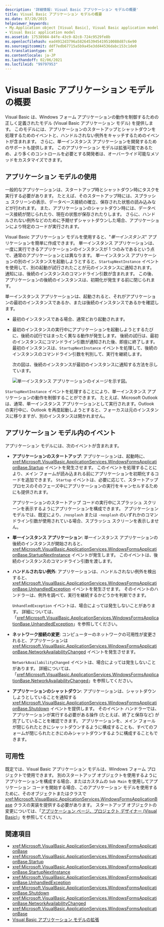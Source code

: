 ```yaml
---
description: '詳細情報: Visual Basic アプリケーション モデルの概要'
title: Visual Basic アプリケーション モデルの概要
ms.date: 07/20/2015
helpviewer_keywords:
- My.Application object [Visual Basic], Visual Basic application model
- Visual Basic application model
ms.assetid: 17538984-84fe-43c9-82c8-724c9529fe8b
ms.openlocfilehash: ead4912d3796a5826453945419510088d87c6e90
ms.sourcegitcommit: ddf7edb67715a5b9a45e3dd44536dabc153c1de0
ms.translationtype: HT
ms.contentlocale: ja-JP
ms.lasthandoff: 02/06/2021
ms.locfileid: "99797953"
---
```

# <a name="overview-of-the-visual-basic-application-model"></a>Visual Basic アプリケーション モデルの概要

Visual Basic は、Windows フォーム アプリケーションの動作を制御するための正しく定義されたモデル (Visual Basic アプリケーション モデル) を提供します。 このモデルには、アプリケーションのスタートアップとシャットダウンを処理するためのイベントと、ハンドルされない例外をキャッチするためのイベントが含まれます。 さらに、単一インスタンス アプリケーションを開発するためのサポートも提供します。 このアプリケーション モデルは拡張可能であるため、より多くのコントロールを必要とする開発者は、オーバーライド可能なメソッドをカスタマイズできます。  
  
## <a name="uses-for-the-application-model"></a>アプリケーション モデルの使用  

 一般的なアプリケーションは、スタートアップ時とシャットダウン時にタスクを実行する必要があります。 たとえば、そのスタートアップ時には、スプラッシュ スクリーンの表示、データベース接続の確立、保存された状態の読み込みなどが行われます。 また、アプリケーションのシャットダウン時には、データベース接続が閉じられたり、現在の状態が保存されたりします。 さらに、ハンドルされない例外などのために予期せずシャットダウンした場合、アプリケーションにより特定のコードが実行されます。  
  
 Visual Basic アプリケーション モデルを使用すると、"*単一インスタンス*" アプリケーションを簡単に作成できます。 単一インスタンス アプリケーションは、一度に実行できるアプリケーションのインスタンスが 1 つのみであるという点で、通常のアプリケーションとは異なります。 単一インスタンス アプリケーションの別のインスタンスを起動しようとすると、`StartupNextInstance` イベントを使用して、別の起動が試行されたことが元のインスタンスに通知されます。 通知には、後続のインスタンスのコマンドライン引数が含まれます。 この後、アプリケーションの後続のインスタンスは、初期化が発生する前に閉じられます。  
  
 単一インスタンス アプリケーションは、起動されると、それがアプリケーションの最初のインスタンスであるか、または後続のインスタンスであるかを確認します。  
  
- 最初のインスタンスである場合、通常どおり起動されます。  
  
- 最初のインスタンスの実行中にアプリケーションを起動しようとするたびに、後続の試行ではまったく異なる動作が発生します。 後続の試行は、最初のインスタンスにコマンドライン引数が通知された後、即座に終了します。 最初のインスタンスは、`StartupNextInstance` イベントを処理して、後続のインスタンスのコマンドライン引数を判別して、実行を継続します。  
  
     次の図は、後続のインスタンスが最初のインスタンスに通知する方法を示しています。  
  
     ![単一インスタンス アプリケーションのイメージを示す図。](./media/overview-of-the-visual-basic-application-model/single-instance-application.gif)  
  
 `StartupNextInstance` イベントを処理することにより、単一インスタンス アプリケーションの動作を制御することができます。 たとえば、Microsoft Outlook は、通常、単一インスタンス アプリケーションとして実行されます。Outlook の実行中に、Outlook を再度起動しようとすると、フォーカスは元のインスタンスに移りますが、別のインスタンスは開かれません。  
  
## <a name="events-in-the-application-model"></a>アプリケーション モデル内のイベント  

 アプリケーション モデルには、次のイベントが含まれます。  
  
- **アプリケーションのスタートアップ**: アプリケーションは、起動時に、<xref:Microsoft.VisualBasic.ApplicationServices.WindowsFormsApplicationBase.Startup> イベントを発生させます。 このイベントを処理することにより、メイン フォームが読み込まれる前にアプリケーションを初期化するコードを追加できます。 `Startup` イベントは、必要に応じて、スタートアップ プロセスのそのフェーズ中にアプリケーションの実行をキャンセルするためにも提供されます。  
  
     アプリケーションのスタートアップ コードの実行中にスプラッシュ スクリーンを表示するようにアプリケーションを構成できます。 アプリケーション モデルでは、既定により、`/nosplash` または `-nosplash` のいずれかのコマンドライン引数が使用されている場合、スプラッシュ スクリーンを表示しません。  
  
- **単一インスタンス アプリケーション**: 単一インスタンス アプリケーションの後続のインスタンスが開始されると、<xref:Microsoft.VisualBasic.ApplicationServices.WindowsFormsApplicationBase.StartupNextInstance> イベントが発生します。 このイベントは、後続のインスタンスのコマンドライン引数を渡します。  
  
- **ハンドルされない例外**: アプリケーションは、ハンドルされない例外を検出すると、<xref:Microsoft.VisualBasic.ApplicationServices.WindowsFormsApplicationBase.UnhandledException> イベントを発生させます。 そのイベントのハンドラーは、例外を調べて、実行を継続するかどうかを判断できます。  
  
     `UnhandledException` イベントは、場合によっては発生しないことがあります。 詳細については、「<xref:Microsoft.VisualBasic.ApplicationServices.WindowsFormsApplicationBase.UnhandledException>」を参照してください。  
  
- **ネットワーク接続の変更**: コンピューターのネットワークの可用性が変更されると、アプリケーションは <xref:Microsoft.VisualBasic.ApplicationServices.WindowsFormsApplicationBase.NetworkAvailabilityChanged> イベントを発生させます。  
  
     `NetworkAvailabilityChanged` イベントは、場合によっては発生しないことがあります。 詳細については、「<xref:Microsoft.VisualBasic.ApplicationServices.WindowsFormsApplicationBase.NetworkAvailabilityChanged>」を参照してください。  
  
- **アプリケーションのシャットダウン**: アプリケーションは、シャットダウンしようとしていることを通知する <xref:Microsoft.VisualBasic.ApplicationServices.WindowsFormsApplicationBase.Shutdown> イベントを提供します。 そのイベント ハンドラーでは、アプリケーションが実行する必要がある操作 (たとえば、終了と保存など) が完了していることを確認できます。 アプリケーションを、メイン フォールが閉じられたときにシャットダウンするように構成することも、すべてのフォームが閉じられたときにのみシャットダウンするように構成することもできます。  
  
## <a name="availability"></a>可用性  

 既定では、Visual Basic アプリケーション モデルは、Windows フォーム プロジェクトで使用できます。 別のスタートアップ オブジェクトを使用するようにアプリケーションを構成する場合、またはカスタムの `Sub Main` を使用してアプリケーション コードを開始する場合、このアプリケーション モデルを使用するために、そのオブジェクトまたはクラスで <xref:Microsoft.VisualBasic.ApplicationServices.WindowsFormsApplicationBase> クラスの実装を提供する必要があります。 スタートアップ オブジェクトの変更については、「[アプリケーション ページ、プロジェクト デザイナー (Visual Basic)](/visualstudio/ide/reference/application-page-project-designer-visual-basic)」を参照してください。  
  
## <a name="see-also"></a>関連項目

- <xref:Microsoft.VisualBasic.ApplicationServices.WindowsFormsApplicationBase>
- <xref:Microsoft.VisualBasic.ApplicationServices.WindowsFormsApplicationBase.Startup>
- <xref:Microsoft.VisualBasic.ApplicationServices.WindowsFormsApplicationBase.StartupNextInstance>
- <xref:Microsoft.VisualBasic.ApplicationServices.WindowsFormsApplicationBase.UnhandledException>
- <xref:Microsoft.VisualBasic.ApplicationServices.WindowsFormsApplicationBase.Shutdown>
- <xref:Microsoft.VisualBasic.ApplicationServices.WindowsFormsApplicationBase.NetworkAvailabilityChanged>
- <xref:Microsoft.VisualBasic.ApplicationServices.WindowsFormsApplicationBase>
- [Visual Basic アプリケーション モデルの拡張](../customizing-extending-my/extending-the-visual-basic-application-model.md)
